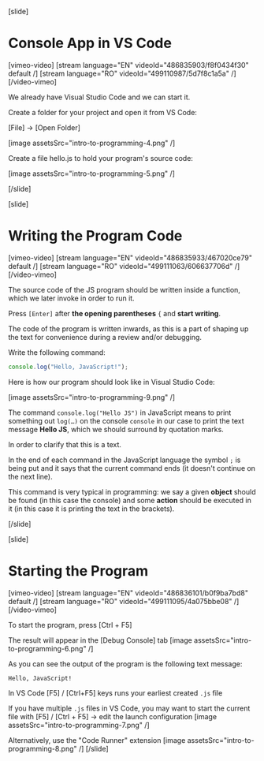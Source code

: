 [slide]
# Console App in VS Code

[vimeo-video]
[stream language="EN" videoId="486835903/f8f0434f30" default /]
[stream language="RO" videoId="499110987/5d7f8c1a5a"  /]
[/video-vimeo]

We already have Visual Studio Code and we can start it. 

Create a folder for your project and open it from VS Code:

\[File\] -> \[Open Folder\]

[image assetsSrc="intro-to-programming-4.png" /]

Create a file hello.js to hold your program's source code:

[image assetsSrc="intro-to-programming-5.png" /]

[/slide]

[slide]
# Writing the Program Code

[vimeo-video]
[stream language="EN" videoId="486835933/467020ce79" default /]
[stream language="RO" videoId="499111063/606637706d"  /]
[/video-vimeo]

The source code of the JS program should be written inside a function, which we later invoke in order to run it. 

Press `[Enter]` after **the opening parentheses** `{` and **start writing**.

The code of the program is written inwards, as this is a part of shaping up the text for convenience during a review and/or debugging. 

Write the following command: 
```js
console.log("Hello, JavaScript!");
```
Here is how our program should look like in Visual Studio Code: 

[image assetsSrc="intro-to-programming-9.png" /]

The command `console.log("Hello JS")` in JavaScript means to print something out `log(…)` on the console `console` in our case to print the text message **Hello JS**, which we should surround by quotation marks.
 
In order to clarify that this is a text. 

In the end of each command in the JavaScript language the symbol `;` is being put and it says that the current command ends (it doesn't continue on the next line). 

This command is very typical in programming: we say a given **object** should be found (in this case the console) and some **action** should be executed in it (in this case it is printing the text in the brackets).

[/slide]

[slide]
# Starting the Program

[vimeo-video]
[stream language="EN" videoId="486836101/b0f9ba7bd8" default /]
[stream language="RO" videoId="499111095/4a075bbe08"  /]
[/video-vimeo]

To start the program, press \[Ctrl + F5\]

The result will appear in the \[Debug Console\] tab
[image assetsSrc="intro-to-programming-6.png" /]

As you can see the output of the program is the following text message:
```
Hello, JavaScript!
```
In VS Code \[F5\] / \[Ctrl+F5\] keys runs your earliest created `.js` file

If you have multiple `.js` files in VS Code, you may want to start the current file with \[F5\] / \[Ctrl + F5\] \-\> edit the launch configuration
[image assetsSrc="intro-to-programming-7.png" /]

Alternatively, use the "Code Runner" extension
[image assetsSrc="intro-to-programming-8.png" /]
[/slide]

